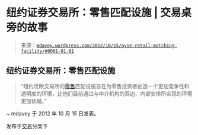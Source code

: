 <!--yml

分类：未分类

日期：2024-05-18 06:34:41

-->

# 纽约证券交易所：零售匹配设施 | 交易桌旁的故事

> 来源：[`mdavey.wordpress.com/2012/10/15/nyse-retail-matching-facility/#0001-01-01`](https://mdavey.wordpress.com/2012/10/15/nyse-retail-matching-facility/#0001-01-01)

## 纽约证券交易所：零售匹配设施

> “纽约泛欧交易所的[零售](http://www.finextra.com/news/fullstory.aspx?newsitemid=24169)匹配设施旨在为零售投资者创造一个更加竞争性和透明度的环境，比他们目前通过与中介机构的双边、内部安排所实现的环境更加优越。”

~ mdavey 于 2012 年 10 月 15 日发表。

发布于[交易](https://mdavey.wordpress.com/category/trading/)分类下

